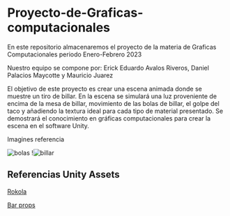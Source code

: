 # Proyecto-de-Graficas-computacionales
En este repositorio almacenaremos el proyecto de la materia de Graficas Computacionales periodo Enero-Febrero 2023

Nuestro equipo se compone por:
Erick Eduardo Avalos Riveros, Daniel Palacios Maycotte y Mauricio Juarez

El objetivo de este proyecto es crear una escena animada donde se muestre un tiro de billar. En la escena se simulará una luz proveniente de encima de la mesa de billar, movimiento de las bolas de billar, el golpe del taco y añadiendo la textura ideal para cada tipo de material presentado. Se demostrará el conocimiento en gráficas computacionales para crear la escena en el software Unity.

Imagines referencia

![bolas](https://user-images.githubusercontent.com/44931871/211941424-6be8b6e0-f5bd-4584-a980-ffd986005341.jpeg)
!![billar](https://user-images.githubusercontent.com/44931871/211941479-41a977bd-1c7e-4590-86d7-8dde6b5ae903.jpeg)

## Referencias Unity Assets

[Rokola](https://assetstore.unity.com/packages/3d/props/electronics/jukebox-music-player-152930)

[Bar props](https://assetstore.unity.com/packages/3d/props/barprops-137130)
